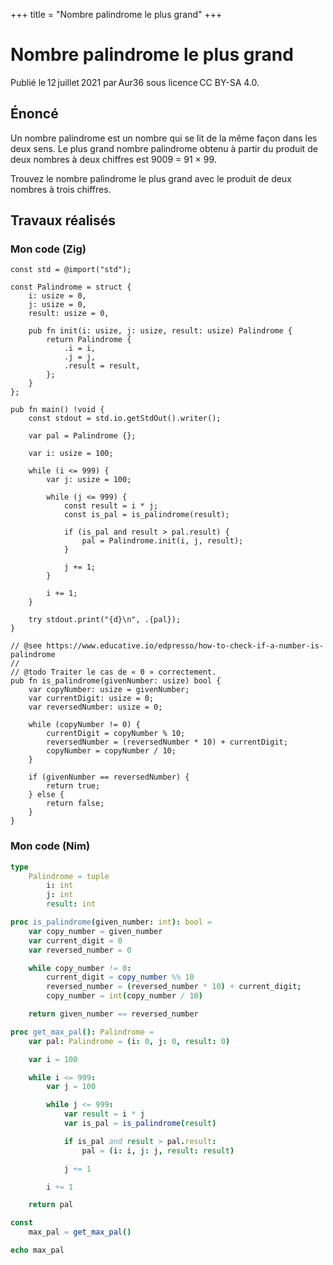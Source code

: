 +++
title = "Nombre palindrome le plus grand"
+++

# Nombre palindrome le plus grand

Publié le 12 juillet 2021 par Aur36 sous licence CC BY-SA 4.0.

## Énoncé

Un nombre palindrome est un nombre qui se lit de la même façon dans les deux
sens. Le plus grand nombre palindrome obtenu à partir du produit de deux nombres
à deux chiffres est 9009 = 91 × 99.

Trouvez le nombre palindrome le plus grand avec le produit de deux nombres à
trois chiffres.

## Travaux réalisés

### Mon code (Zig)

```zig
const std = @import("std");

const Palindrome = struct {
    i: usize = 0,
    j: usize = 0,
    result: usize = 0,

    pub fn init(i: usize, j: usize, result: usize) Palindrome {
        return Palindrome {
            .i = i,
            .j = j,
            .result = result,
        };
    }
};

pub fn main() !void {
    const stdout = std.io.getStdOut().writer();

    var pal = Palindrome {};

    var i: usize = 100;

    while (i <= 999) {
        var j: usize = 100;

        while (j <= 999) {
            const result = i * j;
            const is_pal = is_palindrome(result);

            if (is_pal and result > pal.result) {
                pal = Palindrome.init(i, j, result);
            }

            j += 1;
        }

        i += 1;
    }

    try stdout.print("{d}\n", .{pal});
}

// @see https://www.educative.io/edpresso/how-to-check-if-a-number-is-palindrome
//
// @todo Traiter le cas de « 0 » correctement.
pub fn is_palindrome(givenNumber: usize) bool {
    var copyNumber: usize = givenNumber;
    var currentDigit: usize = 0;
    var reversedNumber: usize = 0;

    while (copyNumber != 0) {
        currentDigit = copyNumber % 10;
        reversedNumber = (reversedNumber * 10) + currentDigit;
        copyNumber = copyNumber / 10;
    }

    if (givenNumber == reversedNumber) {
        return true;
    } else {
        return false;
    }
}
```

### Mon code (Nim)

```nim
type
    Palindrome = tuple
        i: int
        j: int
        result: int

proc is_palindrome(given_number: int): bool =
    var copy_number = given_number
    var current_digit = 0
    var reversed_number = 0

    while copy_number != 0:
        current_digit = copy_number %% 10
        reversed_number = (reversed_number * 10) + current_digit;
        copy_number = int(copy_number / 10)

    return given_number == reversed_number

proc get_max_pal(): Palindrome =
    var pal: Palindrome = (i: 0, j: 0, result: 0)

    var i = 100

    while i <= 999:
        var j = 100

        while j <= 999:
            var result = i * j
            var is_pal = is_palindrome(result)

            if is_pal and result > pal.result:
                pal = (i: i, j: j, result: result)

            j += 1

        i += 1

    return pal

const
    max_pal = get_max_pal()

echo max_pal
```
